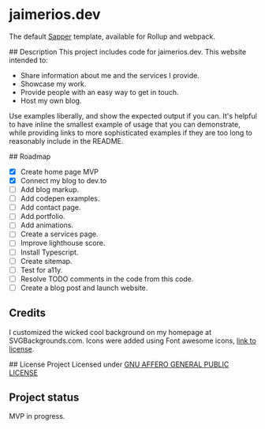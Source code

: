 # jaimerios.dev

The default [Sapper](https://github.com/sveltejs/sapper) template, available for Rollup and webpack.

## Description
This project includes code for jaimerios.dev. This website intended to:

- Share information about me and the services I provide.
- Showcase my work.
- Provide people with an easy way to get in touch.
- Host my own blog.

<!-- TODO: Add Badges -->

<!-- TODO: Visuals, specially a compelling image about my website -->

<!-- TODO: Usage: URL to my blog -->
Use examples liberally, and show the expected output if you can. It's helpful to have inline the smallest example of usage that you can demonstrate, while providing links to more sophisticated examples if they are too long to reasonably include in the README.

<!-- TODO: Add Support section
Tell people where they can go to for help. It can be any combination of an issue tracker, a chat room, an email address, etc. -->

## Roadmap

- [X] Create home page MVP
- [X] Connect my blog to dev.to
- [ ] Add blog markup.
- [ ] Add codepen examples.
- [ ] Add contact page.
- [ ] Add portfolio.
- [ ] Add animations.
- [ ] Create a services page.
- [ ] Improve lighthouse score.
- [ ] Install Typescript.
- [ ] Create sitemap.
- [ ] Test for a11y.
- [ ] Resolve TODO comments in the code from this code.
- [ ] Create a blog post and launch website.
<!-- [] IDEA: Add this background effect: https://codepen.io/Johnm__/pen/qZqgGJ -->


<!-- Contributing and
TODO: Add instructions for running project locally and submitting PRs
State if you are open to contributions and what your requirements are for accepting them. -->

<!-- Show your appreciation to those who have contributed to the project. -->



## Credits

I customized the wicked cool background on my homepage at SVGBackgrounds.com.
Icons were added using Font awesome icons, [link to license](https://fontawesome.com/license).

## License
Project Licensed under [GNU AFFERO GENERAL PUBLIC LICENSE](LICENSE.md)

## Project status
MVP in progress.
